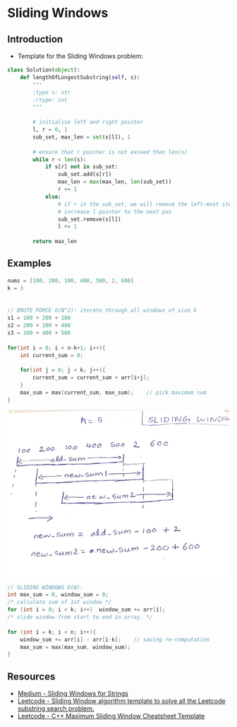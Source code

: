 # Sliding Windows

## Introduction

- Template for the Sliding Windows problem:

```Python
class Solution(object):
    def lengthOfLongestSubstring(self, s):
        """
        :type s: str
        :rtype: int
        """

        # initialise left and right pointer
        l, r = 0, 1
        sub_set, max_len = set(s[l]), 1

        # ensure that r pointer is not exceed then len(s)
        while r < len(s):
            if s[r] not in sub_set:
                sub_set.add(s[r])
                max_len = max(max_len, len(sub_set))
                r += 1
            else:
                # if r in the sub_set, we will remove the left-most item out of the sub_set
                # increase l pointer to the next pos
                sub_set.remove(s[l])
                l += 1

        return max_len

```

## Examples

```C
nums = [100, 200, 100, 400, 500, 2, 600]
k = 3


// BRUTE FORCE O(N^2): iterate through all windows of size k
s1 = 100 + 200 + 100
s2 = 200 + 100 + 400
s3 = 100 + 400 + 500

for(int i = 0; i < n-k+1; i++){
    int current_sum = 0;

    for(int j = 0; j < k; j++){
        current_sum = current_sum + arr[i+j];
    }
    max_sum = max(current_sum, max_sum);    // pick maximum sum
}
```

<p align="center"><img src="../.././assets/img/sliding_windows_ex1.webp"></p>

```C
// SLIDING WINDOWS O(N):
int max_sum = 0, window_sum = 0;
/* calculate sum of 1st window */
for (int i = 0; i < k; i++)  window_sum += arr[i];
/* slide window from start to end in array. */

for (int i = k; i < n; i++){
    window_sum += arr[i] - arr[i-k];    // saving re-computation
    max_sum = max(max_sum, window_sum);
}
```

## Resources

- [Medium - Sliding Windows for Strings](https://medium.com/leetcode-patterns/leetcode-pattern-2-sliding-windows-for-strings-e19af105316b)
- [Leetcode - Sliding Window algorithm template to solve all the Leetcode substring search problem.](https://leetcode.com/problems/find-all-anagrams-in-a-string/solutions/92007/sliding-window-algorithm-template-to-solve-all-the-leetcode-substring-search-problem/)
- [Leetcode - C++ Maximum Sliding Window Cheatsheet Template](https://leetcode.com/problems/frequency-of-the-most-frequent-element/solutions/1175088/C++-Maximum-Sliding-Window-Cheatsheet-Template/)
